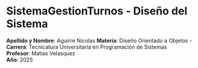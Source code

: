 # SistemaGestionTurnos - Diseño del Sistema
**Apellido y Nombre**: Aguirre Nicolas 
**Materia**: Diseño Orientado a Objetos - **Carrera**: Tecnicatura Universitaria en Programación de Sistemas  
**Profesor**: Matias Velasquez   
**Año**: 2025  

